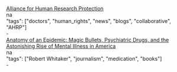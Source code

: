 [Alliance for Human Research Protection](http://ahrp.org/)<br />
na<br />
"tags": ["doctors", "human_rights", "news", "blogs", "collaborative", "AHRP"]<br />
-<br />
[Anatomy of an Epidemic: Magic Bullets, Psychiatric Drugs, and the Astonishing Rise of Mental Illness in America](http://a.co/8ZkS4i5)<br />
na<br />
"tags": ["Robert Whitaker", "journalism", "medication", "books"]<br />
-<br />
